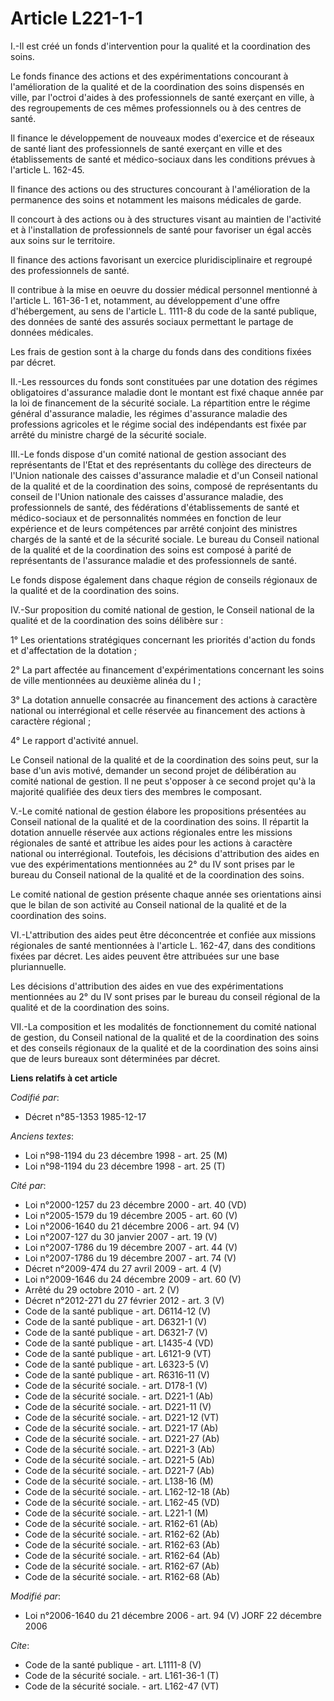 # Article L221-1-1

I.-Il est créé un fonds d'intervention pour la qualité et la coordination des soins. 

Le fonds finance des actions et des expérimentations concourant à l'amélioration de la qualité et de la coordination des
soins dispensés en ville, par l'octroi d'aides à des professionnels de santé exerçant en ville, à des regroupements de ces
mêmes professionnels ou à des centres de santé. 

Il finance le développement de nouveaux modes d'exercice et de réseaux de santé liant des professionnels de santé exerçant en
ville et des établissements de santé et médico-sociaux dans les conditions prévues à l'article L. 162-45. 

Il finance des actions ou des structures concourant à l'amélioration de la permanence des soins et notamment les maisons
médicales de garde. 

Il concourt à des actions ou à des structures visant au maintien de l'activité et à l'installation de professionnels de santé
pour favoriser un égal accès aux soins sur le territoire. 

Il finance des actions favorisant un exercice pluridisciplinaire et regroupé des professionnels de santé. 

Il contribue à la mise en oeuvre du dossier médical personnel mentionné à l'article L. 161-36-1 et, notamment, au
développement d'une offre d'hébergement, au sens de l'article L. 1111-8 du code de la santé publique, des données de santé
des assurés sociaux permettant le partage de données médicales. 

Les frais de gestion sont à la charge du fonds dans des conditions fixées par décret. 

II.-Les ressources du fonds sont constituées par une dotation des régimes obligatoires d'assurance maladie dont le montant
est fixé chaque année par la loi de financement de la sécurité sociale. La répartition entre le régime général d'assurance
maladie, les régimes d'assurance maladie des professions agricoles et le régime social des indépendants est fixée par arrêté
du ministre chargé de la sécurité sociale. 

III.-Le fonds dispose d'un comité national de gestion associant des représentants de l'Etat et des représentants du collège
des directeurs de l'Union nationale des caisses d'assurance maladie et d'un Conseil national de la qualité et de la
coordination des soins, composé de représentants du conseil de l'Union nationale des caisses d'assurance maladie, des
professionnels de santé, des fédérations d'établissements de santé et médico-sociaux et de personnalités nommées en fonction
de leur expérience et de leurs compétences par arrêté conjoint des ministres chargés de la santé et de la sécurité sociale.
Le bureau du Conseil national de la qualité et de la coordination des soins est composé à parité de représentants de
l'assurance maladie et des professionnels de santé. 

Le fonds dispose également dans chaque région de conseils régionaux de la qualité et de la coordination des soins. 

IV.-Sur proposition du comité national de gestion, le Conseil national de la qualité et de la coordination des soins délibère
sur : 

1° Les orientations stratégiques concernant les priorités d'action du fonds et d'affectation de la dotation ; 

2° La part affectée au financement d'expérimentations concernant les soins de ville mentionnées au deuxième alinéa du I ; 

3° La dotation annuelle consacrée au financement des actions à caractère national ou interrégional et celle réservée au
financement des actions à caractère régional ; 

4° Le rapport d'activité annuel. 

Le Conseil national de la qualité et de la coordination des soins peut, sur la base d'un avis motivé, demander un second
projet de délibération au comité national de gestion. Il ne peut s'opposer à ce second projet qu'à la majorité qualifiée des
deux tiers des membres le composant.

V.-Le comité national de gestion élabore les propositions présentées au Conseil national de la qualité et de la coordination
des soins. Il répartit la dotation annuelle réservée aux actions régionales entre les missions régionales de santé et
attribue les aides pour les actions à caractère national ou interrégional. Toutefois, les décisions d'attribution des aides
en vue des expérimentations mentionnées au 2° du IV sont prises par le bureau du Conseil national de la qualité et de la
coordination des soins. 

Le comité national de gestion présente chaque année ses orientations ainsi que le bilan de son activité au Conseil national
de la qualité et de la coordination des soins. 

VI.-L'attribution des aides peut être déconcentrée et confiée aux missions régionales de santé mentionnées à l'article L.
162-47, dans des conditions fixées par décret. Les aides peuvent être attribuées sur une base pluriannuelle. 

Les décisions d'attribution des aides en vue des expérimentations mentionnées au 2° du IV sont prises par le bureau du
conseil régional de la qualité et de la coordination des soins. 

VII.-La composition et les modalités de fonctionnement du comité national de gestion, du Conseil national de la qualité et de
la coordination des soins et des conseils régionaux de la qualité et de la coordination des soins ainsi que de leurs bureaux
sont déterminées par décret.

**Liens relatifs à cet article**

_Codifié par_:

  - Décret n°85-1353 1985-12-17

_Anciens textes_:

  - Loi n°98-1194 du 23 décembre 1998 - art. 25 (M)
  - Loi n°98-1194 du 23 décembre 1998 - art. 25 (T)

_Cité par_:

  - Loi n°2000-1257 du 23 décembre 2000 - art. 40 (VD)
  - Loi n°2005-1579 du 19 décembre 2005 - art. 60 (V)
  - Loi n°2006-1640 du 21 décembre 2006 - art. 94 (V)
  - Loi n°2007-127 du 30 janvier 2007 - art. 19 (V)
  - Loi n°2007-1786 du 19 décembre 2007 - art. 44 (V)
  - Loi n°2007-1786 du 19 décembre 2007 - art. 74 (V)
  - Décret n°2009-474 du 27 avril 2009 - art. 4 (V)
  - Loi n°2009-1646 du 24 décembre 2009 - art. 60 (V)
  - Arrêté du 29 octobre 2010 - art. 2 (V)
  - Décret n°2012-271 du 27 février 2012 - art. 3 (V)
  - Code de la santé publique - art. D6114-12 (V)
  - Code de la santé publique - art. D6321-1 (V)
  - Code de la santé publique - art. D6321-7 (V)
  - Code de la santé publique - art. L1435-4 (VD)
  - Code de la santé publique - art. L6121-9 (VT)
  - Code de la santé publique - art. L6323-5 (V)
  - Code de la santé publique - art. R6316-11 (V)
  - Code de la sécurité sociale. - art. D178-1 (V)
  - Code de la sécurité sociale. - art. D221-1 (Ab)
  - Code de la sécurité sociale. - art. D221-11 (V)
  - Code de la sécurité sociale. - art. D221-12 (VT)
  - Code de la sécurité sociale. - art. D221-17 (Ab)
  - Code de la sécurité sociale. - art. D221-27 (Ab)
  - Code de la sécurité sociale. - art. D221-3 (Ab)
  - Code de la sécurité sociale. - art. D221-5 (Ab)
  - Code de la sécurité sociale. - art. D221-7 (Ab)
  - Code de la sécurité sociale. - art. L138-16 (M)
  - Code de la sécurité sociale. - art. L162-12-18 (Ab)
  - Code de la sécurité sociale. - art. L162-45 (VD)
  - Code de la sécurité sociale. - art. L221-1 (M)
  - Code de la sécurité sociale. - art. R162-61 (Ab)
  - Code de la sécurité sociale. - art. R162-62 (Ab)
  - Code de la sécurité sociale. - art. R162-63 (Ab)
  - Code de la sécurité sociale. - art. R162-64 (Ab)
  - Code de la sécurité sociale. - art. R162-67 (Ab)
  - Code de la sécurité sociale. - art. R162-68 (Ab)

_Modifié par_:

  - Loi n°2006-1640 du 21 décembre 2006 - art. 94 (V) JORF 22 décembre 2006

_Cite_:

  - Code de la santé publique - art. L1111-8 (V)
  - Code de la sécurité sociale. - art. L161-36-1 (T)
  - Code de la sécurité sociale. - art. L162-47 (VT)

